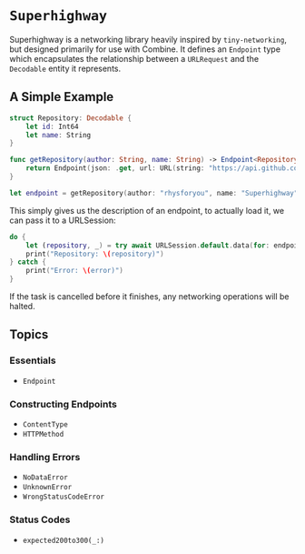 # ``Superhighway``

Superhighway is a networking library heavily inspired by `tiny-networking`, but designed primarily for use with Combine. It defines an `Endpoint` type which encapsulates the relationship between a `URLRequest` and the `Decodable` entity it represents.

## A Simple Example

```swift
struct Repository: Decodable {
    let id: Int64
    let name: String
}

func getRepository(author: String, name: String) -> Endpoint<Repository> {
    return Endpoint(json: .get, url: URL(string: "https://api.github.com/repos/\(author)/\(name)")!)
}

let endpoint = getRepository(author: "rhysforyou", name: "Superhighway")
```

This simply gives us the description of an endpoint, to actually load it, we can pass it to a URLSession:

```swift
do {
    let (repository, _) = try await URLSession.default.data(for: endpoint)
    print("Repository: \(repository)")
} catch {
    print("Error: \(error)")
}
```

If the task is cancelled before it finishes, any networking operations will be halted.

## Topics

### Essentials

- ``Endpoint``

### Constructing Endpoints

- ``ContentType``
- ``HTTPMethod``

### Handling Errors

- ``NoDataError``
- ``UnknownError``
- ``WrongStatusCodeError``

### Status Codes

- ``expected200to300(_:)``
